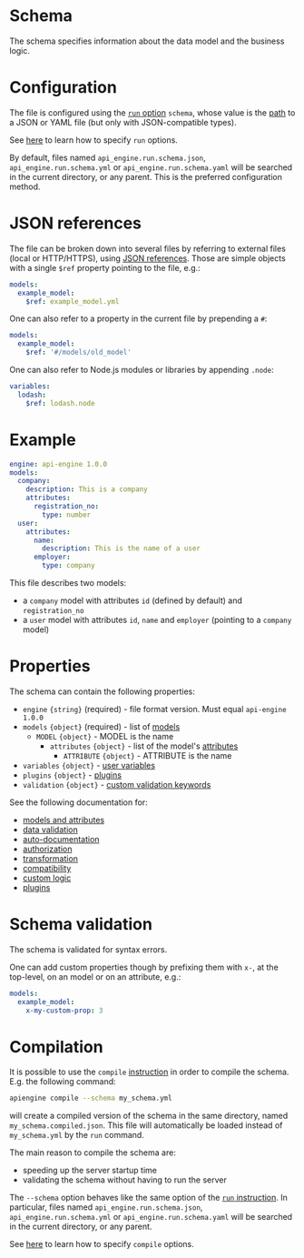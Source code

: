 # Schema

The schema specifies information about the data model and the business logic.

# Configuration

The file is configured using the [`run` option](run.md#options)
`schema`, whose value is the [path](configuration.md#filepaths-options) to a
JSON or YAML file (but only with JSON-compatible types).

See [here](configuration.md) to learn how to specify `run` options.

By default, files named `api_engine.run.schema.json`, `api_engine.run.schema.yml`
or `api_engine.run.schema.yaml` will be searched in the current directory, or
any parent. This is the preferred configuration method.

# JSON references

The file can be broken down into several files by referring to external files
(local or HTTP/HTTPS), using
[JSON references](https://tools.ietf.org/html/draft-pbryan-zyp-json-ref-03).
Those are simple objects with a single `$ref` property pointing to the file,
e.g.:

```yml
models:
  example_model:
    $ref: example_model.yml
```

One can also refer to a property in the current file by prepending a `#`:

```yml
models:
  example_model:
    $ref: '#/models/old_model'
```

One can also refer to Node.js modules or libraries by appending `.node`:

```yml
variables:
  lodash:
    $ref: lodash.node
```

# Example

```yml
engine: api-engine 1.0.0
models:
  company:
    description: This is a company
    attributes:
      registration_no:
        type: number
  user:
    attributes:
      name:
        description: This is the name of a user
      employer:
        type: company
```

This file describes two models:
  - a `company` model with attributes `id` (defined by default)
    and `registration_no`
  - a `user` model with attributes `id`, `name` and `employer`
    (pointing to a `company` model)

# Properties

The schema can contain the following properties:
  - `engine` `{string}` (required) - file format version.
    Must equal `api-engine 1.0.0`
  - `models` `{object}` (required) - list of [models](models.md#models)
    - `MODEL` `{object}` - MODEL is the name
      - `attributes` `{object}` - list of the model's
        [attributes](models.md#attributes)
        - `ATTRIBUTE` `{object}` - ATTRIBUTE is the name
  - `variables` `{object}` - [user variables](functions.md#user-variables)
  - `plugins` `{object}` - [plugins](plugins.md)
  - `validation` `{object}` -
    [custom validation keywords](validation.md#custom-validation)

See the following documentation for:
  - [models and attributes](models.md)
  - [data validation](validation.md)
  - [auto-documentation](autodocumentation.md)
  - [authorization](authorization.md)
  - [transformation](transformation.md)
  - [compatibility](compatibility.md)
  - [custom logic](functions.md)
  - [plugins](plugins.md)

# Schema validation

The schema is validated for syntax errors.

One can add custom properties though by prefixing them with `x-`, at the
top-level, on an model or on an attribute, e.g.:

```yml
models:
  example_model:
    x-my-custom-prop: 3
```

# Compilation

It is possible to use the `compile` [instruction](usage.md) in order to
compile the schema. E.g. the following command:

```bash
apiengine compile --schema my_schema.yml
```

will create a compiled version of the schema in the same directory, named
`my_schema.compiled.json`. This file will automatically be loaded instead of
`my_schema.yml` by the `run` command.

The main reason to compile the schema are:
  - speeding up the server startup time
  - validating the schema without having to run the server

The `--schema` option behaves like the same option of the
[`run` instruction](#configuration).
In particular, files named `api_engine.run.schema.json`, `api_engine.run.schema.yml`
or `api_engine.run.schema.yaml` will be searched in the current directory, or
any parent.

See [here](configuration.md) to learn how to specify `compile` options.

